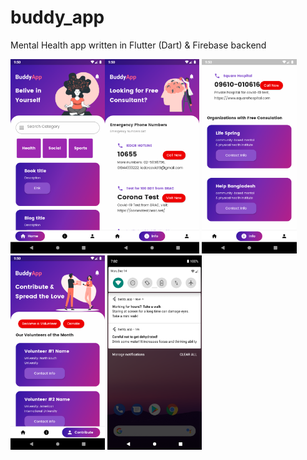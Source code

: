 # buddy_app

Mental Health app written in Flutter (Dart) & Firebase backend

<img src="images/1.png" width=30%><img src="images/2.png" width=30%>
<img src="images/3.png" width=30%><img src="images/4.png" width=30%>
<img src="images/5.png" width=30%>
